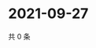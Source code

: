 # 2021-09-27

共 0 条

<!-- BEGIN WEIBO -->
<!-- 最后更新时间 Mon Sep 27 2021 13:09:55 GMT+0800 (China Standard Time) -->

<!-- END WEIBO -->
